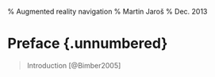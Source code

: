 % Augmented reality navigation
% Martin Jaroš
% Dec. 2013

# Preface {.unnumbered}

> Introduction [@Bimber2005]

